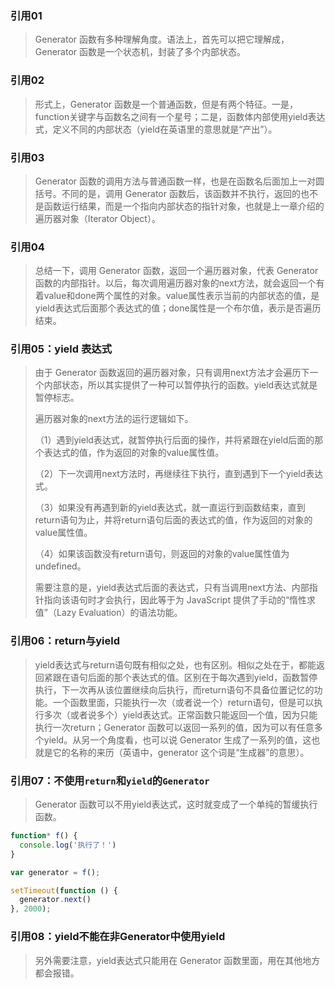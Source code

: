 ### 引用01
> Generator 函数有多种理解角度。语法上，首先可以把它理解成，Generator 函数是一个状态机，封装了多个内部状态。

### 引用02
> 形式上，Generator 函数是一个普通函数，但是有两个特征。一是，function关键字与函数名之间有一个星号；二是，函数体内部使用yield表达式，定义不同的内部状态（yield在英语里的意思就是“产出”）。

### 引用03
> Generator 函数的调用方法与普通函数一样，也是在函数名后面加上一对圆括号。不同的是，调用 Generator 函数后，该函数并不执行，返回的也不是函数运行结果，而是一个指向内部状态的指针对象，也就是上一章介绍的遍历器对象（Iterator Object）。

### 引用04
> 总结一下，调用 Generator 函数，返回一个遍历器对象，代表 Generator 函数的内部指针。以后，每次调用遍历器对象的next方法，就会返回一个有着value和done两个属性的对象。value属性表示当前的内部状态的值，是yield表达式后面那个表达式的值；done属性是一个布尔值，表示是否遍历结束。

### 引用05：yield 表达式
> 由于 Generator 函数返回的遍历器对象，只有调用next方法才会遍历下一个内部状态，所以其实提供了一种可以暂停执行的函数。yield表达式就是暂停标志。
>
> 遍历器对象的next方法的运行逻辑如下。
>
>（1）遇到yield表达式，就暂停执行后面的操作，并将紧跟在yield后面的那个表达式的值，作为返回的对象的value属性值。
>
>（2）下一次调用next方法时，再继续往下执行，直到遇到下一个yield表达式。
>
>（3）如果没有再遇到新的yield表达式，就一直运行到函数结束，直到return语句为止，并将return语句后面的表达式的值，作为返回的对象的value属性值。
>
>（4）如果该函数没有return语句，则返回的对象的value属性值为undefined。
>
> 需要注意的是，yield表达式后面的表达式，只有当调用next方法、内部指针指向该语句时才会执行，因此等于为 JavaScript 提供了手动的“惰性求值”（Lazy Evaluation）的语法功能。

### 引用06：return与yield
> yield表达式与return语句既有相似之处，也有区别。相似之处在于，都能返回紧跟在语句后面的那个表达式的值。区别在于每次遇到yield，函数暂停执行，下一次再从该位置继续向后执行，而return语句不具备位置记忆的功能。一个函数里面，只能执行一次（或者说一个）return语句，但是可以执行多次（或者说多个）yield表达式。正常函数只能返回一个值，因为只能执行一次return；Generator 函数可以返回一系列的值，因为可以有任意多个yield。从另一个角度看，也可以说 Generator 生成了一系列的值，这也就是它的名称的来历（英语中，generator 这个词是“生成器”的意思）。

### 引用07：不使用`return`和`yield`的`Generator`
> Generator 函数可以不用yield表达式，这时就变成了一个单纯的暂缓执行函数。
```js
function* f() {
  console.log('执行了！')
}

var generator = f();

setTimeout(function () {
  generator.next()
}, 2000);
```

### 引用08：yield不能在非Generator中使用yield
> 另外需要注意，yield表达式只能用在 Generator 函数里面，用在其他地方都会报错。






